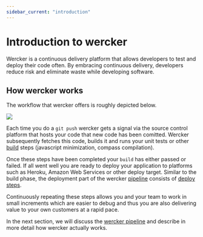 ```yaml
---
sidebar_current: "introduction"
---
```


# Introduction to wercker

Wercker is a continuous delivery platform that allows developers to test and deploy their code often.
By embracing continuous delivery, developers reduce risk and eliminate waste while developing software.

## How wercker works

The workflow that wercker offers is roughly depicted below.

<a href="http://f.cl.ly/items/0W313m2j3W2d2y1K3f0e/Image%202013.08.02%206%3A08%3A00%20PM.jpeg" target="_blank"><img src="http://f.cl.ly/items/0W313m2j3W2d2y1K3f0e/Image%202013.08.02%206%3A08%3A00%20PM.jpeg" ></a>

Each time you do a `git push` wercker gets a signal via the source control platform that hosts your code that new code has been comitted. Wercker subsequently fetches this code, builds it and runs your unit tests or other [build](/articles/introduction/builds.html) steps (javascript minimization, compass compilation).

Once these steps have been completed your `build` has either passed or failed. If all went well you are ready to deploy your application to platforms such as Heroku, Amazon Web Services or other deploy target. Similar to the build phase, the deployment part of the wercker [pipeline](/articles/introduction/pipeline.html) consists of [deploy steps](/articles/introduction/deploys.html).

Continuously repeating these steps allows you and your team to work in small increments which are easier to debug and thus you are also delivering value to your own customers at a rapid pace.

In the next section, we will discuss the [wercker
pipeline](/articles/introduction/pipeline.html) and describe in more
detail how wercker actually works.
